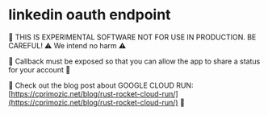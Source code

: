 # linkedin oauth endpoint

🔬 THIS IS EXPERIMENTAL SOFTWARE NOT FOR USE IN PRODUCTION.  BE CAREFUL!  ⚠️ We intend no harm ⚠️

🤖 Callback must be exposed so that you can allow the app to share a status for your account 🤖

🙏 Check out the blog post about GOOGLE CLOUD RUN: [https://cprimozic.net/blog/rust-rocket-cloud-run/](https://cprimozic.net/blog/rust-rocket-cloud-run/)  🙏
